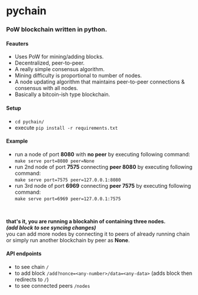 # pychain

### PoW blockchain written in python.

#### Feauters
- Uses PoW for mining/adding blocks.
- Decentralized, peer-to-peer.
- A really simple consensus algorithm.
- Mining difficulty is proportional to number of nodes.
- A node updating algorithm that maintains peer-to-peer connections & consensus with all nodes.
- Basically a bitcoin-ish type blockchain.

#### Setup
- `cd pychain/`
- execute `pip install -r requirements.txt`

#### Example
- run a node of port **8080** with **no peer** by executing following command:<br>
`make serve port=8080 peer=None`
- run 2nd node of port **7575** connecting **peer 8080** by executing following command:<br>
`make serve port=7575 peer=127.0.0.1:8080`
- run 3rd node of port **6969** connecting **peer 7575** by executing following command:<br>
`make serve port=6969 peer=127.0.0.1:7575`
<br>

**that's it, you are running a blockahin of containing three nodes.**<br>
***(add block to see syncing changes)***<br>
you can add more nodes by connecting it to peers of already running chain or simply run another blockchain by peer as **None**.

#### API endpoints
- to see chain `/`
- to add block `/add?nonce=<any-number>/data=<any-data>` (adds block then redirects to `/`)
- to see connected peers `/nodes`
